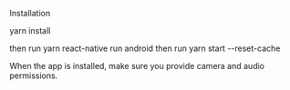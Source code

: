 Installation

yarn install

then run yarn react-native run android
then run yarn start --reset-cache

When the app is installed, make sure you provide camera and audio permissions.

